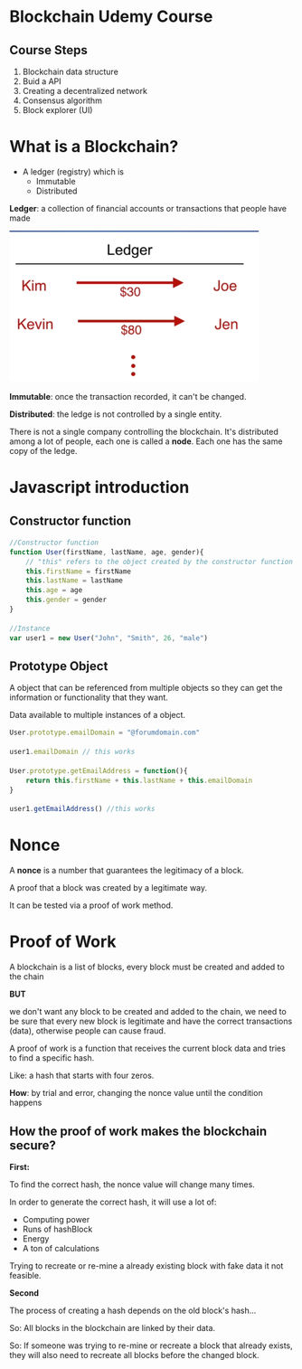 # Blockchain Udemy Course

## Course Steps
1. Blockchain data structure
2. Buid a API
3. Creating a decentralized network
4. Consensus algorithm
5. Block explorer (UI)

#  What is a Blockchain?

* A ledger (registry) which is 
  * Immutable
  * Distributed



**Ledger**: a collection of financial accounts or transactions that people have made

![image-20191213181223692](notes.assets/image-20191213181223692.png)

**Immutable**: once the transaction recorded, it can't be changed.

**Distributed**: the ledge is not controlled by a single entity.

There is not a single company controlling the blockchain. It's distributed among a lot of people, each one is called a **node**. Each one has the same copy of the ledge.



# Javascript introduction



## Constructor function

```js
//Constructor function
function User(firstName, lastName, age, gender){
	// "this" refers to the object created by the constructor function
    this.firstName = firstName
	this.lastName = lastName
	this.age = age
	this.gender = gender
}

//Instance
var user1 = new User("John", "Smith", 26, "male")
```



## Prototype Object

A object that can be referenced from multiple objects so they can get the information or functionality that they want.

Data available to multiple instances of a object. 

```js
User.prototype.emailDomain = "@forumdomain.com"

user1.emailDomain // this works

User.prototype.getEmailAddress = function(){
    return this.firstName + this.lastName + this.emailDomain
}

user1.getEmailAddress() //this works

```



# Nonce

A **nonce** is a number that guarantees the legitimacy of a block.

A proof that a block was created by a legitimate way.

It can be tested via a proof of  work method.



# Proof of Work

A blockchain is a list of blocks, every block must be created and added to the chain

**BUT**

we don't want any block to be created and added to the chain, we need to be sure that every new block is legitimate and have the correct transactions (data), otherwise people can cause fraud.

A proof of work is a function that receives the current block data and tries to  find a specific hash.

Like: a hash that starts with four zeros.

**How**: by trial and error, changing the nonce value until the condition happens



## How the proof of work makes the blockchain secure?

**First:**

To find the correct hash, the nonce value will change many times. 

In order to generate the correct hash, it will use a lot of:

* Computing power
* Runs of hashBlock
* Energy
* A ton of calculations

Trying to recreate or re-mine a already existing block with fake data it not feasible.



 **Second**

The process of creating a hash depends on the old block's hash...

So: All blocks in the blockchain  are linked by their data.

So: If someone was trying to re-mine or recreate a block that already exists, they will also need to recreate all blocks before the changed block.

